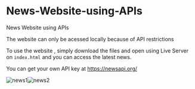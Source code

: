 # News-Website-using-APIs
News Website using APIs

The website can only be acessed locally because of API restrictions

To use the website , simply download the files and open using Live Server on ```index.html```  and you can access the latest news.

You can get your own API key at https://newsapi.org/

![news1](https://user-images.githubusercontent.com/88393756/185760847-ea13d3b4-7694-4521-b9e4-8726e30629f5.jpg)![news2](https://user-images.githubusercontent.com/88393756/185760860-6d0b263f-f18f-44c6-b584-833094fd981f.jpg)




